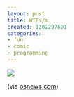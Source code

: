 ```yaml
---
layout: post
title: WTFs/m
created: 1202297691
categories:
- fun
- comic
- programming
---
```

![](/assets/wtfm.jpg)

(via [osnews.com](http://www.osnews.com/story/19266/WTFs_m))
